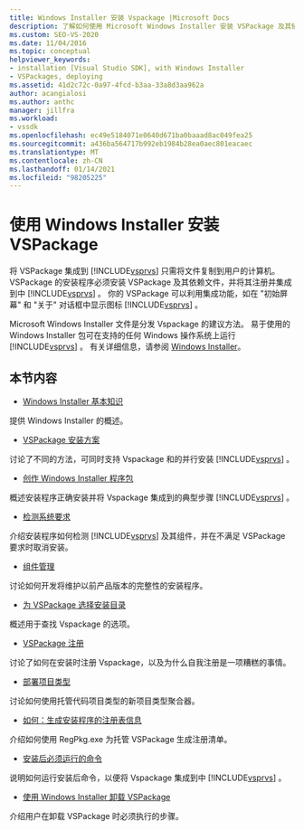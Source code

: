 ```yaml
---
title: Windows Installer 安装 Vspackage |Microsoft Docs
description: 了解如何使用 Microsoft Windows Installer 安装 VSPackage 及其依赖文件，并将其注册并集成到 Visual Studio 中。
ms.custom: SEO-VS-2020
ms.date: 11/04/2016
ms.topic: conceptual
helpviewer_keywords:
- installation [Visual Studio SDK], with Windows Installer
- VSPackages, deploying
ms.assetid: 41d2c72c-0a97-4fcd-b3aa-33a8d3aa962a
author: acangialosi
ms.author: anthc
manager: jillfra
ms.workload:
- vssdk
ms.openlocfilehash: ec49e5184071e0640d671ba0baaad8ac049fea25
ms.sourcegitcommit: a436ba564717b992eb1984b28ea0aec801eacaec
ms.translationtype: MT
ms.contentlocale: zh-CN
ms.lasthandoff: 01/14/2021
ms.locfileid: "98205225"
---
```

# <a name="installing-vspackages-with-windows-installer"></a>使用 Windows Installer 安装 VSPackage
将 VSPackage 集成到 [!INCLUDE[vsprvs](../../code-quality/includes/vsprvs_md.md)] 只需将文件复制到用户的计算机。 VSPackage 的安装程序必须安装 VSPackage 及其依赖文件，并将其注册并集成到中 [!INCLUDE[vsprvs](../../code-quality/includes/vsprvs_md.md)] 。 你的 VSPackage 可以利用集成功能，如在 "初始屏幕" 和 "关于" 对话框中显示图标 [!INCLUDE[vsprvs](../../code-quality/includes/vsprvs_md.md)] 。

 Microsoft Windows Installer 文件是分发 Vspackage 的建议方法。 易于使用的 Windows Installer 包可在支持的任何 Windows 操作系统上运行 [!INCLUDE[vsprvs](../../code-quality/includes/vsprvs_md.md)] 。 有关详细信息，请参阅 [Windows Installer](/previous-versions/2kt85ked(v=vs.120))。

## <a name="in-this-section"></a>本节内容
- [Windows Installer 基本知识](../../extensibility/internals/windows-installer-basics.md)

 提供 Windows Installer 的概述。

- [VSPackage 安装方案](../../extensibility/internals/vspackage-setup-scenarios.md)

 讨论了不同的方法，可同时支持 Vspackage 和的并行安装 [!INCLUDE[vsprvs](../../code-quality/includes/vsprvs_md.md)] 。

- [创作 Windows Installer 程序包](../../extensibility/internals/authoring-a-windows-installer-package.md)

 概述安装程序正确安装并将 Vspackage 集成到的典型步骤 [!INCLUDE[vsprvs](../../code-quality/includes/vsprvs_md.md)] 。

- [检测系统要求](../../extensibility/internals/detecting-system-requirements.md)

 介绍安装程序如何检测 [!INCLUDE[vsprvs](../../code-quality/includes/vsprvs_md.md)] 及其组件，并在不满足 VSPackage 要求时取消安装。

- [组件管理](../../extensibility/internals/component-management.md)

 讨论如何开发将维护以前产品版本的完整性的安装程序。

- [为 VSPackage 选择安装目录](../../extensibility/internals/choosing-the-installation-directory-for-a-vspackage.md)

 概述用于查找 Vspackage 的选项。

- [VSPackage 注册](../../extensibility/internals/vspackage-registration.md)

 讨论了如何在安装时注册 Vspackage，以及为什么自我注册是一项糟糕的事情。

- [部署项目类型](../../extensibility/internals/deploying-project-types.md)

 讨论如何使用托管代码项目类型的新项目类型聚合器。

- [如何：生成安装程序的注册表信息](../../extensibility/internals/how-to-generate-registry-information-for-an-installer.md)

 介绍如何使用 RegPkg.exe 为托管 VSPackage 生成注册清单。

- [安装后必须运行的命令](../../extensibility/internals/commands-that-must-be-run-after-installation.md)

 说明如何运行安装后命令，以便将 Vspackage 集成到中 [!INCLUDE[vsprvs](../../code-quality/includes/vsprvs_md.md)] 。

- [使用 Windows Installer 卸载 VSPackage](../../extensibility/internals/uninstalling-a-vspackage-with-windows-installer.md)

 介绍用户在卸载 VSPackage 时必须执行的步骤。